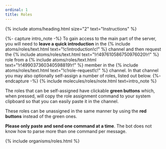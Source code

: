 ```yaml
---
ordinal: 1
title: Roles
---
```


{% include atoms/heading.html size="2" text="Instructions" %}

{%- capture intro_note -%}
    To gain access to the main part of the server, you will need to **leave a quick introduction** in the {% include atoms/roles/text.html text="!c!introduction!c!" %} channel and then request the {% include atoms/roles/text.html text="!r!497610586750976020!r!" %} role from a {% include atoms/roles/text.html text="!r!499037360340598819!r!" %} member in the {% include atoms/roles/text.html text="!c!role-request!c!" %} channel. In that channel you may also optionally self-assign a number of roles, listed out below. 
{%- endcapture -%}
{% include molecules/roles/note.html text=intro_note %}

The roles that can be self-assigned have clickable **green buttons** which, when pressed, will copy the role assignment command to your system clipboard so that you can easily paste it in the channel. 

These roles can be unassigned in the same manner by using the **red buttons** instead of the green ones.

**Please only paste and send one command at a time**. The bot does not know how to parse more than one command per message.

{% include organisms/roles.html %}
